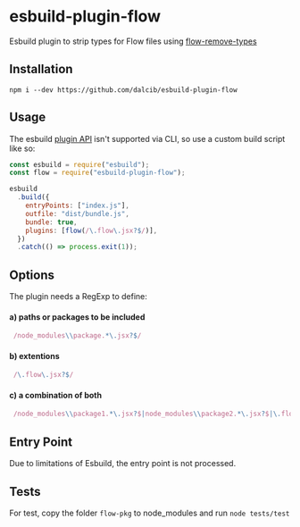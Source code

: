 # esbuild-plugin-flow
Esbuild plugin to strip types for Flow files using [flow-remove-types](https://www.npmjs.com/package/flow-remove-types)

## Installation

```
npm i --dev https://github.com/dalcib/esbuild-plugin-flow 
```

## Usage

The esbuild [plugin API](https://esbuild.github.io/plugins/) isn't supported via CLI, so use a custom build script like so:

```js
const esbuild = require("esbuild");
const flow = require("esbuild-plugin-flow");

esbuild
  .build({
    entryPoints: ["index.js"],
    outfile: "dist/bundle.js",
    bundle: true,
    plugins: [flow(/\.flow\.jsx?$/)],
  })
  .catch(() => process.exit(1));
```

## Options

The plugin needs a RegExp to define:

####  a) paths or packages to be included
```javascript
 /node_modules\\package.*\.jsx?$/
```

#### b) extentions
```javascript
 /\.flow\.jsx?$/
```

#### c) a combination of both
```javascript
 /node_modules\\package1.*\.jsx?$|node_modules\\package2.*\.jsx?$|\.flow\.jsx?$/
```

## Entry Point
Due to limitations of Esbuild, the entry point is not processed.

## Tests
For test, copy the folder `flow-pkg` to node_modules and run `node tests/test`